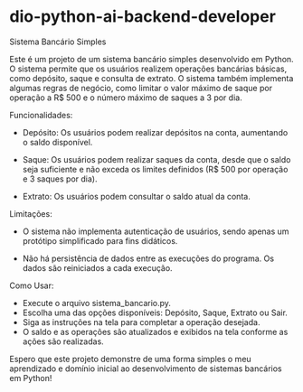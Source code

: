 # dio-python-ai-backend-developer
 Sistema Bancário Simples 

 Este é um projeto de um sistema bancário simples desenvolvido em Python. O sistema permite que os usuários realizem operações bancárias básicas, como depósito, saque e consulta de extrato. O sistema também implementa algumas regras de negócio, como limitar o valor máximo de saque por operação a R$ 500 e o número máximo de saques a 3 por dia.

Funcionalidades:
 - Depósito: Os usuários podem realizar depósitos na conta, aumentando o saldo disponível.

 - Saque: Os usuários podem realizar saques da conta, desde que o saldo seja suficiente e não exceda os limites definidos (R$ 500 por operação e 3 saques por dia).

 - Extrato: Os usuários podem consultar o saldo atual da conta.

Limitações:
 - O sistema não implementa autenticação de usuários, sendo apenas um protótipo simplificado para fins didáticos.

 - Não há persistência de dados entre as execuções do programa. Os dados são reiniciados a cada execução.

Como Usar:
 - Execute o arquivo sistema_bancario.py.
 - Escolha uma das opções disponíveis: Depósito, Saque, Extrato ou Sair.
 - Siga as instruções na tela para completar a operação desejada.
 - O saldo e as operações são atualizados e exibidos na tela conforme as ações são realizadas.


Espero que este projeto demonstre de uma forma simples o meu aprendizado e domínio inicial ao desenvolvimento de sistemas bancários em Python!


